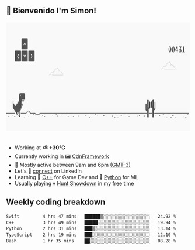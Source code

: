 <h2>👋 <b>Bienvenido I'm Simon!&nbsp;</b></h2>

<section>
  <img src="./static/banner.gif" height=300 width=1000>
</section>

<br>

<ul>
  <li>
		<!--START_SECTION:weather-->
		Working at <b>⛅️  +30°C</b>
		<!--END_SECTION:weather-->
  </li>
  <li>
    Currently working in 🖼️&nbsp;<a href=https://github.com/snapverse/cdn-framework target=_blank>CdnFramework</a>
  </li>
  <li>
    🚩 Mostly active between 9am and 6pm <a href=https://onlinealarmkur.com/world/es target=_blank>(GMT-3)</a>
  </li>
  <li>
    Let's 🔗&nbsp;<a href=https://www.linkedin.com/in/itssimmons target=_blank>connect</a> on LinkedIn
  </li>
  <li>
    Learning 👴&nbsp;<a href=https://images3.memedroid.com/images/UPLOADED755/65f2bce6734f6.webp target=_blank>C++</a> for Game Dev and 🐍&nbsp;<a href=https://qph.cf2.quoracdn.net/main-qimg-4472b6229cb75bf66ab531f3ebd4f975-lq target=_blank>Python</a> for ML
  </li>
  <li>
    Usually playing 💀&nbsp;<a href=https://www.huntshowdown.com target=_blank>Hunt Showdown</a> in my free time
  </li>
</ul>

<h2><b>Weekly coding breakdown </b></h2>

<!--START_SECTION:waka-->

```txt
Swift         4 hrs 47 mins   ██████▒░░░░░░░░░░░░░░░░░░   24.92 %
C++           3 hrs 49 mins   █████░░░░░░░░░░░░░░░░░░░░   19.94 %
Python        2 hrs 31 mins   ███▒░░░░░░░░░░░░░░░░░░░░░   13.14 %
TypeScript    2 hrs 19 mins   ███░░░░░░░░░░░░░░░░░░░░░░   12.10 %
Bash          1 hr 35 mins    ██░░░░░░░░░░░░░░░░░░░░░░░   08.28 %
```

<!--END_SECTION:waka-->
